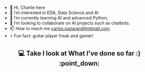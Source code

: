 - 👋 Hi, Charlie here
- 👀 I’m interested in EDA, Data Science and AI
- 🌱 I’m currently learning AI and advanced Python,
- 💞️ I’m looking to collaborate on AI projects such as chatbots.
- 📫 How to reach me carlos.pazaran@hotmail.com
- ⚡ Fun fact: guitar player freak and gamer!


<h2  align="center">💻 Take I look at What I've done so far :) :point_down: </h2>

<!---
Car27VeP/Car27VeP is a ✨ special ✨ repository because its `README.md` (this file) appears on your GitHub profile.
You can click the Preview link to take a look at your changes.
--->

